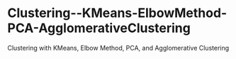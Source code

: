 # Clustering--KMeans-ElbowMethod-PCA-AgglomerativeClustering
Clustering with KMeans, Elbow Method, PCA, and Agglomerative Clustering

